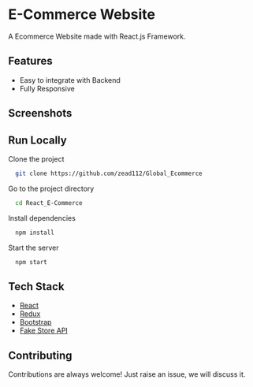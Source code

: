 # E-Commerce Website

A Ecommerce Website made with React.js Framework.

## Features

- Easy to integrate with Backend
- Fully Responsive

## Screenshots

## Run Locally

Clone the project

```bash
  git clone https://github.com/zead112/Global_Ecommerce
```

Go to the project directory

```bash
  cd React_E-Commerce
```

Install dependencies

```bash
  npm install
```

Start the server

```bash
  npm start
```

## Tech Stack

- [React](https://reactjs.org/)
- [Redux](https://redux.js.org/)
- [Bootstrap](https://getbootstrap.com/)
- [Fake Store API](https://fakestoreapi.com/)

## Contributing

Contributions are always welcome!
Just raise an issue, we will discuss it.
